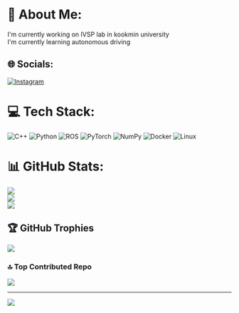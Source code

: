 # 💫 About Me:
I'm currently working on IVSP lab in kookmin university <br>I'm currently learning autonomous driving


## 🌐 Socials:
[![Instagram](https://img.shields.io/badge/Instagram-%23E4405F.svg?logo=Instagram&logoColor=white)](https://instagram.com/jeonjw444) 

# 💻 Tech Stack:
![C++](https://img.shields.io/badge/c++-%2300599C.svg?style=for-the-badge&logo=c%2B%2B&logoColor=white) ![Python](https://img.shields.io/badge/python-3670A0?style=for-the-badge&logo=python&logoColor=ffdd54) ![ROS](https://img.shields.io/badge/ros-%230A0FF9.svg?style=for-the-badge&logo=ros&logoColor=white) ![PyTorch](https://img.shields.io/badge/PyTorch-%23EE4C2C.svg?style=for-the-badge&logo=PyTorch&logoColor=white) ![NumPy](https://img.shields.io/badge/numpy-%23013243.svg?style=for-the-badge&logo=numpy&logoColor=white) ![Docker](https://img.shields.io/badge/docker-%230db7ed.svg?style=for-the-badge&logo=docker&logoColor=white) ![Linux](https://img.shields.io/badge/linux-%FF8800.svg?style=for-the-badge&logo=linux&logoColor=white)
# 📊 GitHub Stats:
![](https://github-readme-stats.vercel.app/api?username=jeonjw25&theme=dark&hide_border=false&include_all_commits=false&count_private=false)<br/>
![](https://github-readme-streak-stats.herokuapp.com/?user=jeonjw25&theme=dark&hide_border=false)<br/>
![](https://github-readme-stats.vercel.app/api/top-langs/?username=jeonjw25&theme=dark&hide_border=false&include_all_commits=false&count_private=false&layout=compact)

## 🏆 GitHub Trophies
![](https://github-profile-trophy.vercel.app/?username=jeonjw25&theme=radical&no-frame=false&no-bg=false&margin-w=4)

### 🔝 Top Contributed Repo
![](https://github-contributor-stats.vercel.app/api?username=jeonjw25&limit=5&theme=dark&combine_all_yearly_contributions=true)

---
[![](https://visitcount.itsvg.in/api?id=jeonjw25&icon=0&color=0)](https://visitcount.itsvg.in)

<!-- Proudly created with GPRM ( https://gprm.itsvg.in ) -->
